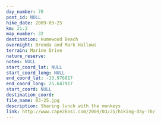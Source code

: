 ```yaml
---
day_number: 70
post_id: NULL
hike_date: 2009-03-25
km: 21.3
map_number: 32
destination: Humewood Beach
overnight: Brenda and Mark Hallows
terrain: Marine Drive
nature_reserve: 
notes: NULL
start_coord_lat: NULL
start_coord_long: NULL
end_coord_lat: -33.976817
end_coord_long: 25.647917
start_coord: NULL
destination_coord: 
file_name: 03-25.jpg
description: Sharing lunch with the monkeys
link: http://www.cape2kosi.com/2009/03/25/hiking-day-70/
---
```

